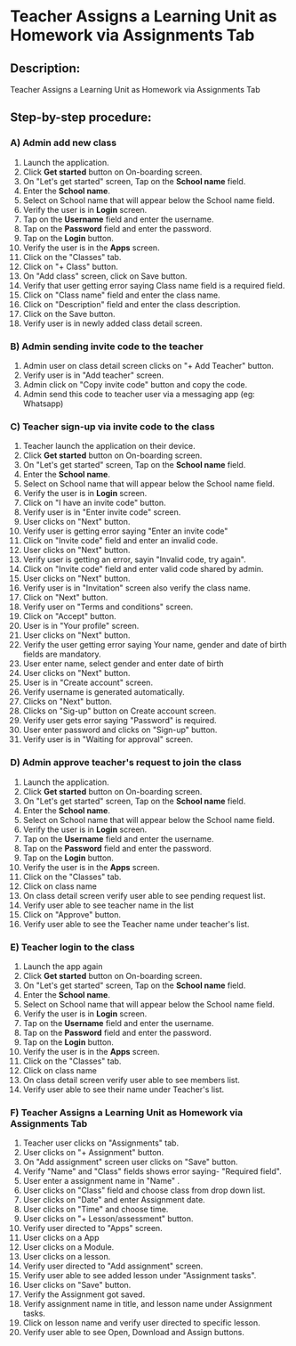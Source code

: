 # Teacher Assigns a Learning Unit as Homework via Assignments Tab

## Description:
Teacher Assigns a Learning Unit as Homework via Assignments Tab

## Step-by-step procedure:

### A) Admin add new class
1. Launch the application.
2. Click **Get started** button on On-boarding screen.
3. On "Let's get started" screen, Tap on the **School name** field.
4. Enter the **School name**.
5. Select on School name that will appear below the School name field.
6. Verify the user is in **Login** screen.
7. Tap on the **Username** field and enter the username.
8. Tap on the **Password** field and enter the password.
9. Tap on the **Login** button.
10. Verify the user is in the **Apps** screen.
11. Click on the "Classes" tab.
12. Click on "+ Class" button.
13. On "Add class" screen, click on Save button.
14. Verify that user getting error saying Class name field is a required field.
15. Click on "Class name" field and enter the class name.
16. Click on "Description" field and enter the class description.
17. Click on the Save button.
18. Verify user is in newly added class detail screen.

### B) Admin sending invite code to the teacher

1. Admin user on class detail screen clicks on "+ Add Teacher" button.
2. Verify user is in "Add teacher" screen.
3. Admin click on "Copy invite code" button and copy the code.
4. Admin send this code to teacher user via a messaging app (eg: Whatsapp)

### C) Teacher sign-up via invite code to the class

1. Teacher launch the application on their device.
2. Click **Get started** button on On-boarding screen.
3. On "Let's get started" screen, Tap on the **School name** field.
4. Enter the **School name**.
5. Select on School name that will appear below the School name field.
6. Verify the user is in **Login** screen.
7. Click on "I have an invite code" button.
8. Verify user is in "Enter invite code" screen.
9. User clicks on "Next" button.
10. Verify user is getting error saying "Enter an invite code"
11. Click on "Invite code" field and enter an invalid code.
12. User clicks on "Next" button.
13. Verify user is getting an error, sayin "Invalid code, try again".
14. Click on "Invite code" field and enter valid code shared by admin.
15. User clicks on "Next" button.
16. Verify user is in "Invitation" screen also verify the class name.
17. Click on "Next" button.
18. Verify user on "Terms and conditions" screen.
19. Click on "Accept" button.
20. User is in "Your profile" screen.
21. User clicks on "Next" button.
22. Verify the user getting error saying Your name, gender and date of birth fields are mandatory.
23. User enter name, select gender and enter date of birth
24. User clicks on "Next" button.
25. User is in "Create account" screen.
26. Verify username is generated automatically.
27. Clicks on "Next" button.
28. Clicks on "Sig-up" button on Create account screen.
29. Verify user gets error saying "Password" is required.
30. User enter password and clicks on "Sign-up" button.
31. Verify user is in "Waiting for approval" screen.


### D) Admin approve teacher's request to join the class

1. Launch the application.
2. Click **Get started** button on On-boarding screen.
3. On "Let's get started" screen, Tap on the **School name** field.
4. Enter the **School name**.
5. Select on School name that will appear below the School name field.
6. Verify the user is in **Login** screen.
7. Tap on the **Username** field and enter the username.
8. Tap on the **Password** field and enter the password.
9. Tap on the **Login** button.
10. Verify the user is in the **Apps** screen.
11. Click on the "Classes" tab.
12. Click on class name
13. On class detail screen verify user able to see pending request list.
14. Verify user able to see teacher name in the list
15. Click on "Approve" button.
16. Verify user able to see the Teacher name under teacher's list.

### E) Teacher login to the class

1. Launch the app again
2. Click **Get started** button on On-boarding screen.
3. On "Let's get started" screen, Tap on the **School name** field.
4. Enter the **School name**.
5. Select on School name that will appear below the School name field.
6. Verify the user is in **Login** screen.
7. Tap on the **Username** field and enter the username.
8. Tap on the **Password** field and enter the password.
9. Tap on the **Login** button.
10. Verify the user is in the **Apps** screen.
11. Click on the "Classes" tab.
12. Click on class name
13. On class detail screen verify user able to see members list.
14. Verify user able to see their name under Teacher's list.

### F) Teacher Assigns a Learning Unit as Homework via Assignments Tab

1. Teacher user clicks on "Assignments" tab.
2. User clicks on "+ Assignment" button.
3. On "Add assignment" screen user clicks on "Save" button.
4. Verify "Name" and "Class" fields shows error saying- "Required field".
5. User enter a assignment name in "Name" .
6. User clicks on "Class" field and choose class from drop down list.
7. User clicks on "Date" and enter Assignment date.
8. User clicks on "Time" and choose time.
9. User clicks on "+ Lesson/assessment" button.
10. Verify user directed to "Apps" screen.
11. User clicks on a App
12. User clicks on a Module.
13. User clicks on a lesson.
14. Verify user directed to "Add assignment" screen.
15. Verify user able to see added lesson under "Assignment tasks".
16. User clicks on "Save" button.
17. Verify the Assignment got saved.
18. Verify assignment name in title, and lesson name under Assignment tasks.
19. Click on lesson name and verify user directed to specific lesson.
20. Verify user able to see Open, Download and Assign buttons.
